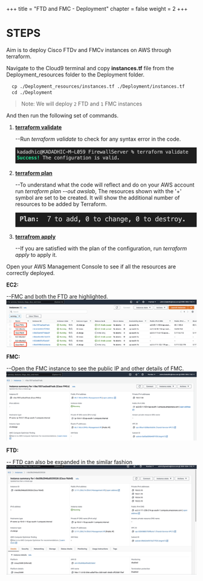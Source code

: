 +++
title = "FTD and FMC - Deployment"
chapter = false
weight = 2
+++

# STEPS
Aim is to deploy Cisco FTDv and FMCv instances on AWS through terraform. 

Navigate to the Cloud9 terminal and copy **instances.tf** file from the Deployment_resources folder to the Deployment folder.

```
  cp ./Deployment_resources/instances.tf ./Deployment/instances.tf
  cd ./Deployment
``` 

>Note: We will deploy ```2``` FTD and ```1``` FMC instances

And then run the following set of commands.

1. **<ins>terraform validate**</ins>

    --Run *terraform validate* to check for any syntax error in the code.

    ![validate_fw](../IMAGES/VALIDATE_FW.png)

2. **<ins>terraform plan**</ins>

    --To understand what the code will reflect and do on your AWS account run *terraform plan --out awslab*, The resources shown with the '+' symbol are set to be created. It will show the additional number of resources to be added by Terraform.

    ![plan_fw](../IMAGES/PLAN_FW.png)

3. **<ins>terrafrom apply**</ins>

    --If you are satisfied with the plan of the configuration, run *terraform apply* to apply it.

Open your AWS Management Console to see if all the resources are correctly deployed. 

**EC2:**

--FMC and both the FTD are highlighted. 
![instances](../IMAGES/INSTANCE_FTD_FMC.png)

**FMC:** 

--Open the FMC instance to see the public IP and other details of FMC.
![fmc](../IMAGES/FMC_INS.png)

**FTD:**

-- FTD can also be expanded in the similar fashion
![ftd](../IMAGES/ftd0_exp.jpeg)



